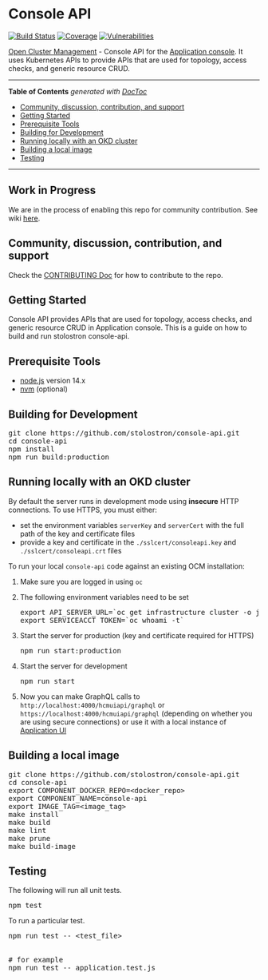 # Console API
[![Build Status](https://travis-ci.com/stolostron/console-api.svg?token=APpLzibLo9i2xU1nq9kC&branch=main)](https://travis-ci.com/stolostron/console-api)
[![Coverage](https://sonarcloud.io/api/project_badges/measure?project=open-cluster-management_console-api&metric=coverage&token=25e6ea1bb8964f0c39591ff195f505130db7906f)](https://sonarcloud.io/dashboard?id=open-cluster-management_console-api)
[![Vulnerabilities](https://sonarcloud.io/api/project_badges/measure?project=open-cluster-management_console-api&metric=vulnerabilities&token=25e6ea1bb8964f0c39591ff195f505130db7906f)](https://sonarcloud.io/dashboard?id=open-cluster-management_console-api)

[Open Cluster Management](https://github.com/stolostron) - Console API for the [Application console](https://github.com/stolostron/application-ui). It uses Kubernetes APIs to provide APIs that are used for topology, access checks, and generic resource CRUD.

------

<!-- START doctoc generated TOC please keep comment here to allow auto update -->
<!-- DON'T EDIT THIS SECTION, INSTEAD RE-RUN doctoc TO UPDATE -->
**Table of Contents**  *generated with [DocToc](https://github.com/thlorenz/doctoc)*

- [Community, discussion, contribution, and support](#community-discussion-contribution-and-support)
- [Getting Started](#getting-started)
- [Prerequisite Tools](#prerequisite-tools)
- [Building for Development](#building-for-development)
- [Running locally with an OKD cluster](#running-locally-with-an-okd-cluster)
- [Building a local image](#building-a-local-image)
- [Testing](#testing)

<!-- END doctoc generated TOC please keep comment here to allow auto update -->

------

 ## Work in Progress
 We are in the process of enabling this repo for community contribution. See wiki [here](https://open-cluster-management.io/concepts/architecture/).

## Community, discussion, contribution, and support

Check the [CONTRIBUTING Doc](CONTRIBUTING.md) for how to contribute to the repo.

## Getting Started

Console API provides APIs that are used for topology, access checks, and generic resource CRUD in Application console. This is a guide on how to build and run stolostron console-api.

## Prerequisite Tools

- [node.js](https://nodejs.org/) version 14.x
- [nvm](https://github.com/nvm-sh/nvm) (optional)

## Building for Development
<pre>
git clone https://github.com/stolostron/console-api.git
cd console-api
npm install
npm run build:production
</pre>

## Running locally with an OKD cluster

By default the server runs in development mode using **insecure** HTTP connections. To use HTTPS, you must either:
- set the environment variables `serverKey` and `serverCert` with the full path of the key and certificate files
- provide a key and certificate in the `./sslcert/consoleapi.key` and `./sslcert/consoleapi.crt` files

To run your local `console-api` code against an existing OCM installation:

1. Make sure you are logged in using `oc`

1. The following environment variables need to be set
   <pre>
   export API_SERVER_URL=`oc get infrastructure cluster -o jsonpath={.status.apiServerURL}`
   export SERVICEACCT_TOKEN=`oc whoami -t`
   </pre>

1. Start the server for production (key and certificate required for HTTPS)
   <pre>
   npm run start:production
   </pre>

1. Start the server for development
   <pre>
   npm run start
   </pre>

1. Now you can make GraphQL calls to `http://localhost:4000/hcmuiapi/graphql` or `https://localhost:4000/hcmuiapi/graphql` (depending on whether you are using secure connections) or use it with a local instance of [Application UI](https://github.com/stolostron/application-ui)

## Building a local image
<pre>
git clone https://github.com/stolostron/console-api.git
cd console-api
export COMPONENT_DOCKER_REPO=&lt;docker_repo&gt;
export COMPONENT_NAME=console-api
export IMAGE_TAG=&lt;image_tag&gt;
make install
make build
make lint
make prune
make build-image
</pre>

## Testing

The following will run all unit tests.

<pre>
npm test
</pre>

To run a particular test.

<pre>
npm run test -- &lt;test_file&gt;


# for example
npm run test -- application.test.js
</pre>
